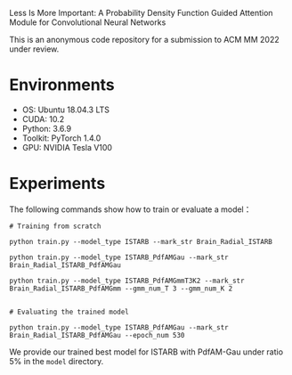 Less Is More Important: A Probability Density Function Guided Attention Module for Convolutional Neural Networks

This is an anonymous code repository for a submission to ACM MM 2022 under review.




# Environments

- OS: Ubuntu 18.04.3 LTS
- CUDA: 10.2
- Python: 3.6.9
- Toolkit: PyTorch 1.4.0
- GPU:  NVIDIA Tesla V100



# Experiments

The following commands show how to train or evaluate a model：

```shell
# Training from scratch

python train.py --model_type ISTARB --mark_str Brain_Radial_ISTARB 

python train.py --model_type ISTARB_PdfAMGau --mark_str Brain_Radial_ISTARB_PdfAMGau 

python train.py --model_type ISTARB_PdfAMGmmT3K2 --mark_str Brain_Radial_ISTARB_PdfAMGmm --gmm_num_T 3 --gmm_num_K 2


# Evaluating the trained model

python train.py --model_type ISTARB_PdfAMGau --mark_str Brain_Radial_ISTARB_PdfAMGau --epoch_num 530
```

We provide our trained best model for ISTARB with PdfAM-Gau under ratio 5% in the `model` directory.

